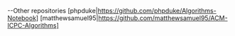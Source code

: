 --Other repositories
[phpduke|https://github.com/phpduke/Algorithms-Notebook]
[matthewsamuel95|https://github.com/matthewsamuel95/ACM-ICPC-Algorithms]
